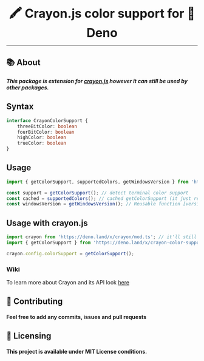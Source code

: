 <font size="6"><p align="center"><b>🖍️ Crayon.js color support for 🦕 Deno</b></p></font>
<hr />

## :books: About
##### This package is extension for [crayon.js](https://github.com/crayon-js/crayon) however it can still be used by other packages.

## Syntax
```ts
interface CrayonColorSupport {
	threeBitColor: boolean
	fourBitColor: boolean
	highColor: boolean
	trueColor: boolean
}
```

## Usage
```ts
import { getColorSupport, supportedColors, getWindowsVersion } from 'https://deno.land/x/crayon-color-support/mod.ts';

const support = getColorSupport(); // detect terminal color support
const cached = supportedColors(); // cached getColorSupport (it just returns cached object)
const windowsVersion = getWindowsVersion(); // Reusable function [version (7/8/10...), versionId (14931...)], empty if detected system is not Windows
```

## Usage with crayon.js
```ts
import crayon from 'https://deno.land/x/crayon/mod.ts'; // it'll still work with modules that extend crayon instance as its config is global
import { getColorSupport } from 'https://deno.land/x/crayon-color-support/mod.ts';

crayon.config.colorSupport = getColorSupport();
```

### Wiki
To learn more about Crayon and its API look [here](https://github.com/crayon-js/crayon/wiki)

## :handshake: Contributing
#### Feel free to add any commits, issues and pull requests

## :memo: Licensing
#### This project is available under MIT License conditions.